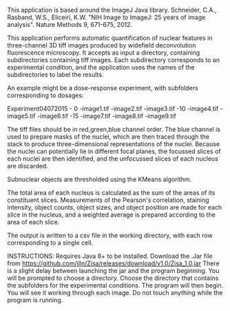 This application is based around the ImageJ Java library. 
Schneider, C.A., Rasband, W.S., Eliceiri, K.W. "NIH Image to ImageJ: 25 years of image analysis". Nature Methods 9, 671-675, 2012.

This application performs automatic quantification of nuclear features in three-channel 3D tiff images produced by widefield deconvolution fluorescence microscopy. It accepts as input a directory, containing subdirectories containing tiff images. Each subdirectory corresponds to an experimental condition, and the application uses the names of the subdirectories to label the results.

An example might be a dose-response experiment, with subfolders corresponding to dosages:

Experiment04072015
     - 0
          -image1.tif
          -image2.tif
          -image3.tif
     -10
          -image4.tif
          -image5.tif
          -image6.tif
     -15
          -image7.tif
          -image8.tif
          -image9.tif


The tiff files should be in red,green,blue channel order. The blue channel is used to prepare masks of the nuclei, which are then traced through the stack to produce three-dimensional representations of the nuclei. Because the nuclei can potentially lie in different focal planes, the focussed slices of each nuclei are then identified, and the unfocussed slices of each nucleus are discarded.

Subnuclear objects are thresholded using the KMeans algorithm.

The total area of each nucleus is calculated as the sum of the areas of its constituent slices. Measurements of the Pearson's correlation,  staining intensity, object counts, object sizes, and object position are made for each slice in the nucleus, and a weighted average is prepared according to the area of each slice. 

The output is written to a csv file in the working directory, with each row corresponding to a single cell.

INSTRUCTIONS:
Requires Java 8+ to be installed.
Download the .Jar file from https://github.com/jlln/Zisa/releases/download/v1.0/Zisa_1.0.jar
There is a slight delay between launching the jar and the program beginning.
You will be prompted to choose a directory. Choose the directory that contains the subfolders for the experimental conditions. 
The program will then begin. You will see it working through each image. Do not touch anything while the program is running.



